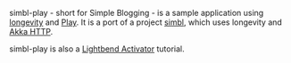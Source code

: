 simbl-play - short for Simple Blogging - is a sample application using
[longevity](http://longevityframework.org/) and
[Play](https://www.playframework.com/). It is a port of a project
[simbl](https://github.com/longevityframework/simbl), which uses
longevity and [Akka
HTTP](http://doc.akka.io/docs/akka/2.4.8/scala/http/).

simbl-play is also a [Lightbend
Activator](https://www.lightbend.com/activator/download) tutorial.
